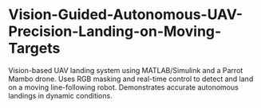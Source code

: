 # Vision-Guided-Autonomous-UAV-Precision-Landing-on-Moving-Targets
Vision-based UAV landing system using MATLAB/Simulink and a Parrot Mambo drone. Uses RGB masking and real-time control to detect and land on a moving line-following robot. Demonstrates accurate autonomous landings in dynamic conditions.
